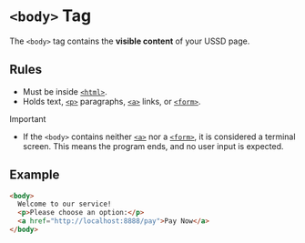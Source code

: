 # `<body>` Tag

The `<body>` tag contains the **visible content** of your USSD page.

## Rules

- Must be inside [`<html>`](./html-tag).
- Holds text, [`<p>`](./p-tag) paragraphs, [`<a>`](./a-tag) links, or [`<form>`](./form-tag).

> [!IMPORTANT]
>
> - If the `<body>` contains neither [`<a>`](./a-tag) nor a [`<form>`](./form-tag), it is considered a terminal screen. This means the program ends, and no user input is expected.


## Example

```html
<body>
  Welcome to our service!
  <p>Please choose an option:</p>
  <a href="http://localhost:8888/pay">Pay Now</a>
</body>
```
